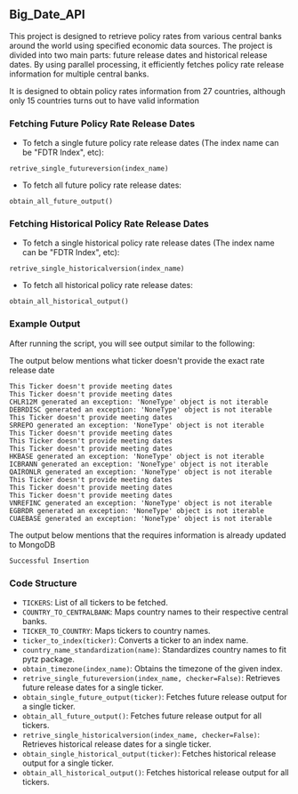 ## Big_Date_API

This project is designed to retrieve policy rates from various central banks around the world using specified economic data sources. The project is divided into two main parts: future release dates and historical release dates. By using parallel processing, it efficiently fetches policy rate release information for multiple central banks.

It is designed to obtain policy rates information from 27 countries, although only 15 countries turns out to have valid information

### Fetching Future Policy Rate Release Dates

- To fetch a single future policy rate release dates (The index name can be "FDTR Index", etc):

```
retrive_single_futureversion(index_name)
```

- To fetch all future policy rate release dates:

```
obtain_all_future_output()
```

### Fetching Historical Policy Rate Release Dates

- To fetch a single historical policy rate release dates (The index name can be "FDTR Index", etc):

```
retrive_single_historicalversion(index_name)
```

- To fetch all historical policy rate release dates:

```
obtain_all_historical_output()
```

### Example Output

After running the script, you will see output similar to the following:

The output below mentions what ticker doesn't provide the exact rate release date
```
This Ticker doesn't provide meeting dates
This Ticker doesn't provide meeting dates
CHLR12M generated an exception: 'NoneType' object is not iterable
DEBRDISC generated an exception: 'NoneType' object is not iterable
This Ticker doesn't provide meeting dates
SRREPO generated an exception: 'NoneType' object is not iterable
This Ticker doesn't provide meeting dates
This Ticker doesn't provide meeting dates
This Ticker doesn't provide meeting dates
HKBASE generated an exception: 'NoneType' object is not iterable
ICBRANN generated an exception: 'NoneType' object is not iterable
QAIRONLR generated an exception: 'NoneType' object is not iterable
This Ticker doesn't provide meeting dates
This Ticker doesn't provide meeting dates
This Ticker doesn't provide meeting dates
VNREFINC generated an exception: 'NoneType' object is not iterable
EGBRDR generated an exception: 'NoneType' object is not iterable
CUAEBASE generated an exception: 'NoneType' object is not iterable
```

The output below mentions that the requires information is already updated to MongoDB
```
Successful Insertion
```

### Code Structure

- `TICKERS`: List of all tickers to be fetched.
- `COUNTRY_TO_CENTRALBANK`: Maps country names to their respective central banks.
- `TICKER_TO_COUNTRY`: Maps tickers to country names.
- `ticker_to_index(ticker)`: Converts a ticker to an index name.
- `country_name_standardization(name)`: Standardizes country names to fit pytz package.
- `obtain_timezone(index_name)`: Obtains the timezone of the given index.
- `retrive_single_futureversion(index_name, checker=False)`: Retrieves future release dates for a single ticker.
- `obtain_single_future_output(ticker)`: Fetches future release output for a single ticker.
- `obtain_all_future_output()`: Fetches future release output for all tickers.
- `retrive_single_historicalversion(index_name, checker=False)`: Retrieves historical release dates for a single ticker.
- `obtain_single_historical_output(ticker)`: Fetches historical release output for a single ticker.
- `obtain_all_historical_output()`: Fetches historical release output for all tickers.




